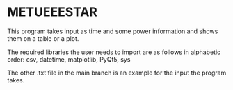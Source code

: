 # METUEEESTAR

This program takes input as time and some power information and shows them on a table or a plot.

The required libraries the user needs to import are as follows in alphabetic order: csv, datetime, matplotlib, PyQt5, sys

The other .txt file in the main branch is an example for the input the program takes.
